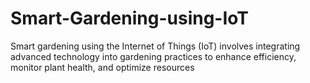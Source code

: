 # Smart-Gardening-using-IoT
Smart gardening using the Internet of Things (IoT) involves integrating advanced technology into gardening practices to enhance efficiency, monitor plant health, and optimize resources

